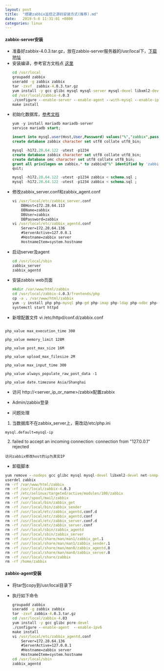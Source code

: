 ```yaml
---
layout: post
title:  "搭建zabbix监控之源码安装方式(推荐).md"
date:   2019-5-6 11:31:01 +0800
categories: linux
---
```


#### zabbix-server安装
- 准备好zabbix-4.0.3.tar.gz，放在zabbix-server服务器的/usr/local下，[下载地址](https://sourceforge.net/projects/zabbix/files/ZABBIX%20Latest%20Stable/4.0.4/zabbix-4.0.4.tar.gz/download)
- 安装编译，参考官方文档点 [这里](https://www.zabbix.com/documentation/3.4/zh/manual/installation/install)
    ```cmd
    cd /usr/local
    groupadd zabbix
    useradd -g zabbix zabbix
    tar -zxvf  zabbix-4.0.3.tar.gz
    yum install -y gcc glibc mysql mysql-server mysql-devel libxml2-devel net-snmp-devel curl-devel  libevent-devel httpd  
    cd /usr/local/zabbix-4.0.3
    ./configure --enable-server --enable-agent --with-mysql --enable-ipv6 --with-net-snmp --with-libcurl --with-libxml2
    make install
    ```
- 初始化数据库，[参考文档](https://www.zabbix.com/documentation/3.4/zh/manual/appendix/install/db_scripts)
    ```sql
    yum -y install mariadb mariadb-server
    service mariadb start;
    
    insert into mysql.user(Host,User,Password) values("%","zabbix",password("zabbix"));
    create database zabbix character set utf8 collate utf8_bin;
    
    mysql -h172.28.64.122 -utest -p1234
    create database zabbix character set utf8 collate utf8_bin;
    create database omc character set utf8 collate utf8_bin;
    grant all privileges on zabbix.* to zabbix@"%" identified by 'zabbix';
    quit;
    
    mysql -h172.28.64.122 -utest -p1234 zabbix < schema.sql ;
    mysql -h172.28.64.122 -utest -p1234 zabbix < schema.sql ;
    ```
- 修改zabbix_server.conf和zabbix_agent.conf
    ```cmd
    vi /usr/local/etc/zabbix_server.conf
        DBHost=172.28.64.113
        DBName=zabbix
        DBUser=zabbix
        DBPassword=zabbix
    vi /usr/local/etc/zabbix_agentd.conf
        Server=172.28.64.136
        #ServerActive=127.0.0.1
        #Hostname=zabbix server
        HostnameItem=system.hostname
    ```   
- 启动server及agent
    ```cmd
    cd /usr/local/sbin
    zabbix_server
    zabbix_agentd
    ```    
- 安装zabbix web页面
    ```cmd
    mkdir /var/www/html/zabbix
    cd /usr/local/zabbix-4.0.3/frontends/php 
    cp -a . /var/www/html/zabbix
    yum -y install php php-mysql php-gd php-imap php-ldap php-odbc php-pear php-xml php-xmlrpc php-bcmath php-mbstring
    systemctl start httpd
    ```         
- 新增配置文件 vi /etc/httpd/conf.d/zabbix.conf
```properties

php_value max_execution_time 300
    
php_value memory_limit 128M

php_value post_max_size 16M

php_value upload_max_filesize 2M

php_value max_input_time 300

php_value always_populate_raw_post_data -1

php_value date.timezone Asia/Shanghai
```

- 访问 http://<server_ip_or_name>/zabbix配置zabbix

- Admin/zabbix登录

- 问题处理
1. 当数据库不在zabbix_server上，需改动/etc/php.ini
```properties
mysql.default=mysql-ip
```
2. failed to accept an incoming connection: connection from "127.0.0.1" rejected
```
访问zabbix修改host的ip为真实IP
```

- 卸载脚本
```cmd
yum remove --nodeps gcc glibc mysql mysql-devel libxml2-devel net-snmp-devel curl-devel  libevent-devel httpd php-mysql 
userdel zabbix
rm -rf /var/www/html/zabbix
rm -rf /usr/local/zabbix-4.0.3
rm -rf /etc/selinux/targeted/active/modules/100/zabbix
rm -rf /var/spool/mail/zabbix
rm -rf /usr/local/bin/zabbix_get
rm -rf /usr/local/bin/zabbix_sender
rm -rf /usr/local/etc/zabbix_agentd.conf.d
rm -rf /usr/local/etc/zabbix_agentd.conf
rm -rf /usr/local/etc/zabbix_server.conf.d
rm -rf /usr/local/etc/zabbix_server.conf
rm -rf /usr/local/sbin/zabbix_agentd
rm -rf /usr/local/sbin/zabbix_server
rm -rf /usr/local/share/man/man1/zabbix_get.1
rm -rf /usr/local/share/man/man1/zabbix_sender.1
rm -rf /usr/local/share/man/man8/zabbix_agentd.8
rm -rf /usr/local/share/man/man8/zabbix_server.8
rm -rf /usr/local/share/zabbix
rm -rf /home/zabbix

```

#### zabbix-agent安装
- 将tar包copy到/usr/local目录下
- 执行如下命令

    ```cmd
    groupadd zabbix
    useradd -g zabbix zabbix
    tar -zxvf zabbix-4.0.3.tar.gz
    cd /usr/local/zabbix-4.03
    yum install -y gcc glibc pcre-devel 
    ./configure --enable-agent  --enable-ipv6    
    make install
    vi /usr/local/etc/zabbix_agentd.conf
        Server=172.28.64.136
        #ServerActive=127.0.0.1
        #Hostname=zabbix server
        HostnameItem=system.hostname
    cd /usr/local/sbin 
    zabbix_agentd
    ```
